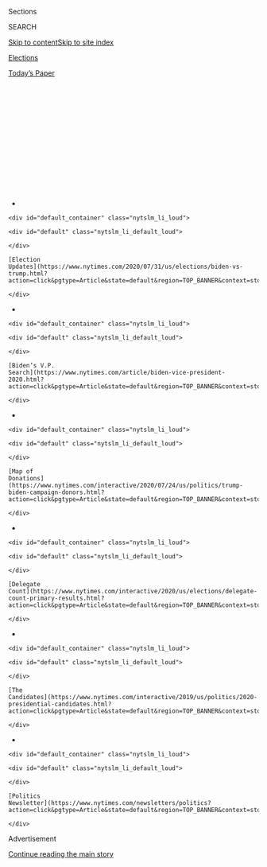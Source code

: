 <div id="app">

<div id="standalone-header">

<div class="interactive-masthead NYTAppHideMasthead css-qz70u6 e1suatyy0">

<div class="section css-ui9rw0 e1suatyy2">

<div class="css-eph4ug er09x8g0">

<div class="css-6n7j50">

</div>

<span class="css-1dv1kvn">Sections</span>

<div class="css-10488qs">

<span class="css-1dv1kvn">SEARCH</span>

</div>

[Skip to content](#site-content)[Skip to site
index](#site-index)

</div>

<div id="masthead-section-label" class="css-1wr3we4 eaxe0e00">

[Elections](https://www.nytimes.com/news-event/2020-election)

</div>

<div class="css-10698na e1huz5gh0">

</div>

</div>

<div id="masthead-bar-one" class="section hasLinks css-15hmgas e1csuq9d3">

<div class="css-uqyvli e1csuq9d0">

</div>

<div class="css-1uqjmks e1csuq9d1">

</div>

<div class="css-9e9ivx">

[](https://myaccount.nytimes.com/auth/login?response_type=cookie&client_id=vi)

</div>

<div class="css-1bvtpon e1csuq9d2">

[Today’s
Paper](https://www.nytimes.com/section/todayspaper)

</div>

</div>

</div>

<div class="css-1aor85t" style="opacity:0.000000001;z-index:-1;visibility:hidden">

<div class="css-1hqnpie">

<div class="css-epjblv">

<span class="css-17xtcya">[Elections](/news-event/2020-election)</span><span class="css-x15j1o">|</span><span class="css-fwqvlz">Bernie
Sanders: Who He Is and What He Stands
For</span>

</div>

<div class="css-k008qs">

<div class="css-1iwv8en">

<span class="css-18z7m18"></span>

<div>

</div>

</div>

<span class="css-1n6z4y">https://nyti.ms/2LIJy5e</span>

<div class="css-1705lsu">

<div class="css-4xjgmj">

<div class="css-4skfbu" data-role="toolbar" data-aria-label="Social Media Share buttons, Save button, and Comments Panel with current comment count" data-testid="share-tools">

  - 
  - 
  - 
  - 
    
    <div class="css-6n7j50">
    
    </div>

  - 

</div>

</div>

</div>

</div>

</div>

</div>

<div id="NYT_TOP_BANNER_REGION" class="css-mij9hh">

<div>

<div id="styln-elections-notifications-menu" class="section interactive-content interactive-size-medium css-1xxkt5x">

<div class="css-17ih8de interactive-body">

<div class="nytslm_innerContainer" data-aria-live="polite">

<div class="nytslm_title">

</div>

  - 
    
    <div id="default_container" class="nytslm_li_loud">
    
    <div id="default" class="nytslm_li_default_loud">
    
    </div>
    
    [Election
    Updates](https://www.nytimes.com/2020/07/31/us/elections/biden-vs-trump.html?action=click&pgtype=Article&state=default&region=TOP_BANNER&context=storylines_menu)
    
    </div>

  - 
    
    <div id="default_container" class="nytslm_li_loud">
    
    <div id="default" class="nytslm_li_default_loud">
    
    </div>
    
    [Biden’s V.P.
    Search](https://www.nytimes.com/article/biden-vice-president-2020.html?action=click&pgtype=Article&state=default&region=TOP_BANNER&context=storylines_menu)
    
    </div>

  - 
    
    <div id="default_container" class="nytslm_li_loud">
    
    <div id="default" class="nytslm_li_default_loud">
    
    </div>
    
    [Map of
    Donations](https://www.nytimes.com/interactive/2020/07/24/us/politics/trump-biden-campaign-donors.html?action=click&pgtype=Article&state=default&region=TOP_BANNER&context=storylines_menu)
    
    </div>

  - 
    
    <div id="default_container" class="nytslm_li_loud">
    
    <div id="default" class="nytslm_li_default_loud">
    
    </div>
    
    [Delegate
    Count](https://www.nytimes.com/interactive/2020/us/elections/delegate-count-primary-results.html?action=click&pgtype=Article&state=default&region=TOP_BANNER&context=storylines_menu)
    
    </div>

  - 
    
    <div id="default_container" class="nytslm_li_loud">
    
    <div id="default" class="nytslm_li_default_loud">
    
    </div>
    
    [The
    Candidates](https://www.nytimes.com/interactive/2019/us/politics/2020-presidential-candidates.html?action=click&pgtype=Article&state=default&region=TOP_BANNER&context=storylines_menu)
    
    </div>

  - 
    
    <div id="default_container" class="nytslm_li_loud">
    
    <div id="default" class="nytslm_li_default_loud">
    
    </div>
    
    [Politics
    Newsletter](https://www.nytimes.com/newsletters/politics?action=click&pgtype=Article&state=default&region=TOP_BANNER&context=storylines_menu)
    
    </div>

</div>

</div>

</div>

</div>

</div>

<div id="top-wrapper" class="css-1sy8kpn">

<div id="top-slug" class="css-l9onyx">

Advertisement

</div>

[Continue reading the main
story](#after-top)

<div class="ad top-wrapper" style="text-align:center;height:100%;display:block;min-height:250px">

<div id="top" class="place-ad" data-position="top" data-size-key="top">

</div>

</div>

<div id="after-top">

</div>

</div>

</div>

<div id="site-content" data-role="main">

# Bernie Sanders: Who He Is and What He Stands For

<div class="css-1vegfwe interactive-byline-container">

By [<span class="css-1baulvz last-byline" itemprop="name">Sydney
Ember</span>](https://www.nytimes.com/by/sydney-ember)Updated Apr 27,
2020

</div>

<div id="interactive-standalone-sharetools" class="css-wkcogx">

<div>

<div class="interactive-sharetools css-9z2bwm" data-role="toolbar" data-aria-label="Social Media Share buttons, Save button, and Comments Panel with current comment count" data-testid="share-tools">

  - 
  - 
  - 
  - 
    
    <div class="css-6n7j50">
    
    </div>

</div>

</div>

</div>

<div id="bernie-sanders" class="section interactive-standard interactive-content interactive-size-scoop css-1davkue" data-id="100000006698571">

<div class="css-17ih8de interactive-body">

<div data-prd-dropzone-below-masthead="100000006700124">

</div>

<div class="g-story g-freebird g-max-limit" data-preview-slug="2019-03-10-vi-freebird">

<div class="g-section g-candidate-top">

<div class="g-inner-wrap">

## <span class="g-kicker-text">[2020 Candidates](https://www.nytimes.com/interactive/2019/us/politics/2020-presidential-candidates.html) </span>

<div class="g-text-wrap">

# Bernie Sanders

The independent senator from Vermont is reprising his 2016 campaign,
championing economic equality.

Bernie Sanders [dropped out of the presidential
race](https://www.nytimes.com/2020/04/08/us/politics/bernie-sanders-drops-out.html)
on April 8, 2020. This page is no longer being updated.

</div>

<div class="g-numbers">

<div class="g-polls">

#### National Polling Average

###### 34<span class="g-pct">%</span>

</div>

<div class="g-divider">

</div>

<div class="g-donations">

#### Individual Contributions

###### <span class="g-dlr">$</span>121.0m

</div>

<div class="g-divider">

</div>

<div class="g-news">

#### News Coverage Ranking

###### <span class="g-dlr g-pnd">\#</span>2

</div>

</div>

<div class="g-sotr-link">

[Compare all the Democratic candidates
»](https://www.nytimes.com/interactive/2020/us/elections/democratic-polls.html)

</div>

</div>

<div class="g-image-wrap">

![Bernie
Sanders](https://static01.nyt.com/packages/flash/multimedia/ICONS/transparent.png)

</div>

</div>

<div class="g-section g-basics">

## Who is Bernie Sanders?

<div class="g-bullets">

78 years old

Born in Brooklyn; lives in Burlington, Vt., and Washington

Former mayor of Burlington; elected to the House of Representatives in
1990; elected to the Senate in 2006

Runner-up to Hillary Clinton in the 2016 Democratic presidential primary

</div>

</div>

<div class="g-section g-issues">

## Sanders’s signature issues

With an anti-establishment style that has changed little over five
decades, Mr. Sanders has attracted a loyal cadre of fans. He often
boasts, correctly, that some of his agenda items once considered radical
— “[Medicare for
all](https://www.nytimes.com/2019/06/27/us/politics/bernie-sanders-medicare-for-all.html),”
a $15 minimum wage, tuition-free public college — have now been embraced
by many Democrats.

Running for president a second time, he is one of the most-well known
candidates in the race. But he remains something of an outsider: A
self-described democratic socialist, he has never joined the party he
hopes to
lead.

</div>

<div class="g-section g-questions">

## Three questions about Bernie Sanders

<div class="g-qa">

### **1. Sanders calls himself a democratic socialist. What does that mean?**

Democratic socialism [has become a powerful force in American political
life](https://www.nytimes.com/2019/06/12/us/politics/democratic-socialism-facts-history.html),
but its definition is up for debate. Generally, it falls somewhere
between communism and social democracy, which is common in Europe.

Strictly speaking, democratic socialists do not support capitalism,
meaning they want workers to control the means of production. Unlike
communists, democratic socialists also believe that socialism should be
achieved democratically.

</div>

<div class="g-qa">

### **2. What is Sanders’s plan for student loan debt?**

Mr. Sanders has long called for eliminating tuition at public colleges
and universities. And in June, two months after one of his rivals,
Senator Elizabeth Warren, proposed canceling [most student loan
debt](https://www.nytimes.com/2019/04/22/us/politics/elizabeth-warren-student-debt.html),
Mr. Sanders went even further,
helping[to](https://www.nytimes.com/2019/06/24/us/politics/bernie-sanders-student-debt.html)[introduce
legislation](https://www.nytimes.com/2019/06/24/us/politics/bernie-sanders-student-debt.html)
to eliminate *all* of the country’s student debt.

Mr. Sanders earned plaudits for his plan from his supporters, as well as
from some in the education field. But other analysts were skeptical
about its
feasibility.

</div>

<div class="g-qa">

### **3. He seems to really dislike millionaires. But how much does he make?**

According to 10 years of tax returns that
he[](https://www.nytimes.com/2019/04/15/us/politics/bernie-sanders-taxes.html)[released
in
April](https://www.nytimes.com/2019/04/15/us/politics/bernie-sanders-taxes.html),
Mr. Sanders and his wife, Jane O’Meara Sanders, reported income that
topped $1 million in 2016 and 2017, in part from proceeds from his
books.

His income puts him within the top 1 percent of taxpayers, creating some
political awkwardness for the senator, who often speaks against
“millionaires and
billionaires.”

</div>

</div>

<div class="g-section g-quote">

<div class="quote-bar">

</div>

### “The only way we will win this election and create a government and economy that work for all is with a grassroots movement — the likes of which has never been seen in American history.”

<div class="g-attribution">

<div class="g-image">

![](https://static01.nyt.com/newsgraphics/2019/08/01/candidate-pages/e42fcecc503f98b9086cad9850a11f9f0d59d186/sanders-circle.png)

</div>

<div class="g-info">

##### Bernie Sanders

</div>

</div>

</div>

<div class="g-asset g-video" style="max-width: 720px">

## Video profile of Bernie Sanders

<div class="g-asset_inner">

<div id="scoop-video-100000006367392" class="g-scoop-vhs" data-options="{&quot;autoplay&quot;:&quot;false&quot;,&quot;ratio&quot;:&quot;16:9&quot;}">

</div>

</div>

<div class="g-source">

<span class="g-caption">Feb. 19, 2019</span>

</div>

</div>

<div class="g-section g-coverage">

## Learn more about Sanders

<div class="g-bullets">

We asked 21 candidates the same 18 questions. [Hear Bernie Sanders’s
answers](https://www.nytimes.com/interactive/2019/us/politics/bernie-sanders-2020-campaign.html).

How similar are Mr. Sanders and Elizabeth Warren? [Here’s a
breakdown.](https://www.nytimes.com/2019/07/30/us/politics/elizabeth-warren-bernie-sanders.html)

Among Mr. Sanders’s other policies: [Medicare for
All](https://www.nytimes.com/2019/03/23/health/private-health-insurance-medicare-for-all-bernie-sanders.html)
and a [$1.7 trillion climate
plan](https://www.nytimes.com/2019/08/22/climate/bernie-sanders-climate-change.html).

Mr. Sanders was [hospitalized after a heart
attack](https://www.nytimes.com/2019/10/04/us/politics/bernie-sanders-hospital.html)
in October. [Now he eats a lot of
salads.](https://www.nytimes.com/2019/11/13/us/politics/bernie-sanders-heart-attack.html)

[Here’s why Mr. Sanders is tough to
beat](https://www.nytimes.com/2019/12/26/us/politics/bernie-sanders-iowa-democrats.html):
He commands loyalty in a way few politicians can.

</div>

<div class="g-lastest">

### Latest coverage

<div class="g-latest g-item g-0">

[New York Board of Elections Cancels Democratic Presidential
Primary](https://www.nytimes.com/2020/04/27/us/politics/democratic-primary-canceled-coronavirus.html)

April 27, 2020

</div>

<div class="g-latest g-item g-1">

[Vote for Biden? Sanders Supporters Say It’s ‘Up in the
Air’](https://www.nytimes.com/2020/04/18/us/politics/bernie-sanders-voters-biden.html)

April 18, 2020

</div>

<div class="g-latest g-item g-2">

[Alexandria Ocasio-Cortez on Progressivism and the
Pandemic](https://www.nytimes.com/2020/04/17/podcasts/the-daily/alexandria-ocasio-cortez-coronavirus.html)

April 17, 2020

</div>

<div class="g-latest g-item g-3">

[The Democratic Establishment Suddenly Loves Bernie
Sanders](https://www.nytimes.com/2020/04/16/us/politics/bernie-sanders-joe-biden-democrats.html)

April 16,
2020

</div>

</div>

</div>

</div>

</div>

</div>

</div>

<div id="standalone-footer">

<div>

<div>

<div id="interactive-footer-wrapper">

<div class="css-i29ckm">

<div class="interactive-sharetools css-9z2bwm" data-role="toolbar" data-aria-label="Social Media Share buttons, Save button, and Comments Panel with current comment count" data-testid="share-tools">

  - 
  - 
  - 
  - 
    
    <div class="css-6n7j50">
    
    </div>

</div>

</div>

<div>

<div id="NYT_BELOW_MAIN_CONTENT_REGION">

<div>

<div id="STLYN_guide_v1_STYLN_guide_a" class="section css-l08pwh interactive-content interactive-size-medium">

<div class="css-17ih8de interactive-body">

<div class="g-story g-freebird g-max-limit" data-preview-slug="styln-scroll-guide">

</div>

<div id="g-electionguide-id" class="g-electionguide">

<div class="g-electionguide-container">

<div class="g-electionguide-wrapper">

<div class="g-electionguide-logo">

</div>

# Our 2020 Election Guide

Updated July 31, 2020

  - 
    
    -----
    
    ## The Latest
    
      - President Trump’s assault on the Postal Service is intersecting
        with his attacks on mail-in voting. [Voting rights groups say it
        is a recipe for
        disaster.](https://www.nytimes.com/2020/07/31/us/politics/trump-usps-mail-delays.html?action=click&pgtype=Article&state=default&region=BELOW_MAIN_CONTENT&context=storylines_guide)

  - 
    
    -----
    
    ## Biden’s V.P. Search
    
      - [Here are 13
        women](https://www.nytimes.com/article/biden-vice-president-2020.html?action=click&pgtype=Article&state=default&region=BELOW_MAIN_CONTENT&context=storylines_guide)
        who have been under consideration to be Joe Biden’s running
        mate, and why each might be chosen — and might not be.

  - 
    
    -----
    
    ## Keep Up With Our Coverage
    
      - Get an
        [email](https://www.nytimes.com/newsletters/politics?action=click&pgtype=Article&state=default&region=BELOW_MAIN_CONTENT&context=storylines_guide)
        recapping the day’s news
    
    <!-- end list -->
    
      - Download our mobile app on
        [iOS](https://apps.apple.com/us/app/nytimes/id284862083?ls=1&mat_click_id=5c79ae7455014fd1bd66b5610c05b8f2-20191112-16948&referrer=mat_click_id%3D5c79ae7455014fd1bd66b5610c05b8f2-20191112-16948%26link_click_id%3D722930677036718082)
        and
        [Android](http://a.localytics.com/android?id=com.nytimes.android&referrer=utm_source%3Dother_nyt_mobile_web%26utm_medium%3DWeb%2520page%26utm_term%3DGeneral%2520Mobile%2520Page%26utm_campaign%3DNYT%2520Mobile%2520General%2520Page)
        and turn on Breaking News and Politics alerts

</div>

</div>

</div>

</div>

</div>

</div>

</div>

</div>

<div id="bottom-wrapper" class="css-1ede5it">

<div id="bottom-slug" class="css-l9onyx">

Advertisement

</div>

[Continue reading the main
story](#after-bottom)

<div id="bottom" class="ad bottom-wrapper" style="text-align:center;height:100%;display:block;min-height:90px">

</div>

<div id="after-bottom">

</div>

</div>

## Site Index

<div>

</div>

## Site Information Navigation

  - [© <span>2020</span> <span>The New York Times
    Company</span>](https://help.nytimes.com/hc/en-us/articles/115014792127-Copyright-notice)

<!-- end list -->

  - [NYTCo](https://www.nytco.com/)
  - [Contact
    Us](https://help.nytimes.com/hc/en-us/articles/115015385887-Contact-Us)
  - [Work with us](https://www.nytco.com/careers/)
  - [Advertise](https://nytmediakit.com/)
  - [T Brand Studio](http://www.tbrandstudio.com/)
  - [Your Ad
    Choices](https://www.nytimes.com/privacy/cookie-policy#how-do-i-manage-trackers)
  - [Privacy](https://www.nytimes.com/privacy)
  - [Terms of
    Service](https://help.nytimes.com/hc/en-us/articles/115014893428-Terms-of-service)
  - [Terms of
    Sale](https://help.nytimes.com/hc/en-us/articles/115014893968-Terms-of-sale)
  - [Site
    Map](https://spiderbites.nytimes.com)
  - [Help](https://help.nytimes.com/hc/en-us)
  - [Subscriptions](https://www.nytimes.com/subscription?campaignId=37WXW)

</div>

</div>

</div>

</div>

</div>
